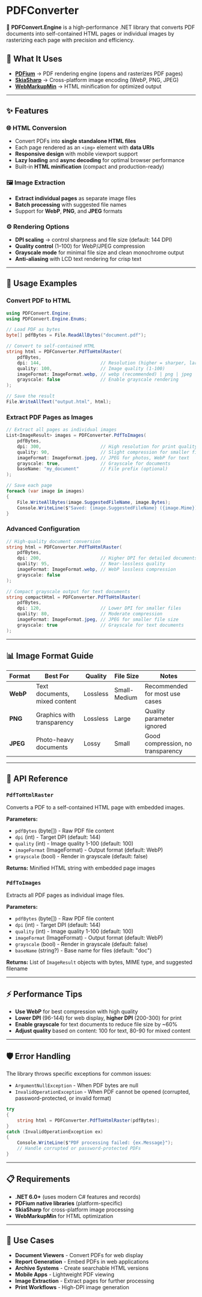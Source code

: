 # PDFConverter

🚀 **PDFConvert.Engine** is a high-performance .NET library that converts PDF documents into self-contained HTML pages or individual images by rasterizing each page with precision and efficiency.

## 🔧 What It Uses

- **[PDFium](https://pdfium.googlesource.com/pdfium/)** → PDF rendering engine (opens and rasterizes PDF pages)
- **[SkiaSharp](https://github.com/mono/SkiaSharp)** → Cross-platform image encoding (WebP, PNG, JPEG)
- **[WebMarkupMin](https://github.com/Taritsyn/WebMarkupMin)** → HTML minification for optimized output

---

## ✨ Features

### 🌐 HTML Conversion
- Convert PDFs into **single standalone HTML files**
- Each page rendered as an `<img>` element with **data URIs**
- **Responsive design** with mobile viewport support
- **Lazy loading** and **async decoding** for optimal browser performance
- Built-in **HTML minification** (compact and production-ready)

### 🖼️ Image Extraction
- **Extract individual pages** as separate image files
- **Batch processing** with suggested file names
- Support for **WebP**, **PNG**, and **JPEG** formats

### ⚙️ Rendering Options
- **DPI scaling** → control sharpness and file size (default: 144 DPI)
- **Quality control** (1–100) for WebP/JPEG compression
- **Grayscale mode** for minimal file size and clean monochrome output
- **Anti-aliasing** with LCD text rendering for crisp text

---

## 🚀 Usage Examples

### Convert PDF to HTML

```csharp
using PDFConvert.Engine;
using PDFConvert.Engine.Enums;

// Load PDF as bytes
byte[] pdfBytes = File.ReadAllBytes("document.pdf");

// Convert to self-contained HTML
string html = PDFConverter.PdfToHtmlRaster(
    pdfBytes,
    dpi: 144,                      // Resolution (higher = sharper, larger file)
    quality: 100,                  // Image quality (1-100)
    imageFormat: ImageFormat.webp, // webp (recommended) | png | jpeg
    grayscale: false               // Enable grayscale rendering
);

// Save the result
File.WriteAllText("output.html", html);
```

### Extract PDF Pages as Images

```csharp
// Extract all pages as individual images
List<ImageResult> images = PDFConverter.PdfToImages(
    pdfBytes,
    dpi: 300,                      // High resolution for print quality
    quality: 90,                   // Slight compression for smaller files
    imageFormat: ImageFormat.jpeg, // JPEG for photos, WebP for text
    grayscale: true,               // Grayscale for documents
    baseName: "my_document"        // File prefix (optional)
);

// Save each page
foreach (var image in images)
{
    File.WriteAllBytes(image.SuggestedFileName, image.Bytes);
    Console.WriteLine($"Saved: {image.SuggestedFileName} ({image.Mime})");
}
```

### Advanced Configuration

```csharp
// High-quality document conversion
string html = PDFConverter.PdfToHtmlRaster(
    pdfBytes,
    dpi: 200,                      // Higher DPI for detailed documents
    quality: 95,                   // Near-lossless quality
    imageFormat: ImageFormat.webp, // WebP lossless compression
    grayscale: false
);

// Compact grayscale output for text documents
string compactHtml = PDFConverter.PdfToHtmlRaster(
    pdfBytes,
    dpi: 120,                      // Lower DPI for smaller files
    quality: 80,                   // Moderate compression
    imageFormat: ImageFormat.jpeg, // JPEG for smaller file size
    grayscale: true                // Grayscale for text documents
);
```

---

## 📊 Image Format Guide

| Format | Best For | Quality | File Size | Notes |
|--------|----------|---------|-----------|-------|
| **WebP** | Text documents, mixed content | Lossless | Small-Medium | Recommended for most use cases |
| **PNG** | Graphics with transparency | Lossless | Large | Quality parameter ignored |
| **JPEG** | Photo-heavy documents | Lossy | Small | Good compression, no transparency |

---

## 🔧 API Reference

### `PdfToHtmlRaster`

Converts a PDF to a self-contained HTML page with embedded images.

**Parameters:**
- `pdfBytes` (byte[]) - Raw PDF file content
- `dpi` (int) - Target DPI (default: 144)
- `quality` (int) - Image quality 1-100 (default: 100)
- `imageFormat` (ImageFormat) - Output format (default: WebP)
- `grayscale` (bool) - Render in grayscale (default: false)

**Returns:** Minified HTML string with embedded page images

### `PdfToImages`

Extracts all PDF pages as individual image files.

**Parameters:**
- `pdfBytes` (byte[]) - Raw PDF file content
- `dpi` (int) - Target DPI (default: 144)
- `quality` (int) - Image quality 1-100 (default: 100)
- `imageFormat` (ImageFormat) - Output format (default: WebP)
- `grayscale` (bool) - Render in grayscale (default: false)
- `baseName` (string?) - Base name for files (default: "doc")

**Returns:** List of `ImageResult` objects with bytes, MIME type, and suggested filename

---

## ⚡ Performance Tips

- **Use WebP** for best compression with high quality
- **Lower DPI** (96-144) for web display, **higher DPI** (200-300) for print
- **Enable grayscale** for text documents to reduce file size by ~60%
- **Adjust quality** based on content: 100 for text, 80-90 for mixed content

---

## 🛡️ Error Handling

The library throws specific exceptions for common issues:

- `ArgumentNullException` - When PDF bytes are null
- `InvalidOperationException` - When PDF cannot be opened (corrupted, password-protected, or invalid format)

```csharp
try
{
    string html = PDFConverter.PdfToHtmlRaster(pdfBytes);
}
catch (InvalidOperationException ex)
{
    Console.WriteLine($"PDF processing failed: {ex.Message}");
    // Handle corrupted or password-protected PDFs
}
```

---

## 📋 Requirements

- **.NET 6.0+** (uses modern C# features and records)
- **PDFium native libraries** (platform-specific)
- **SkiaSharp** for cross-platform image processing
- **WebMarkupMin** for HTML optimization

---

## 🎯 Use Cases

- **Document Viewers** - Convert PDFs for web display
- **Report Generation** - Embed PDFs in web applications
- **Archive Systems** - Create searchable HTML versions
- **Mobile Apps** - Lightweight PDF viewing
- **Image Extraction** - Extract pages for further processing
- **Print Workflows** - High-DPI image generation
